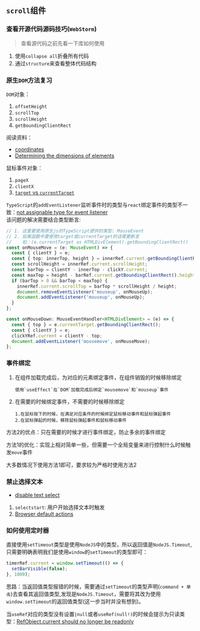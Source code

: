 ## `scroll`组件
### 查看开源代码源码技巧(`WebStorm`)
> 查看源代码之前先看一下库如何使用

1. 使用`collapse all`折叠所有代码
2. 通过`structure`来查看整体代码结构

### 原生`DOM`方法复习
`DOM`对象：
1. `offsetHeight`
2. `scrollTop`
3. `scrollHeight`
4. `getBoundingClientRect`

阅读资料：
* [coordinates](https://javascript.info/coordinates)
* [Determining the dimensions of elements](https://developer.mozilla.org/zh-CN/docs/Web/API/CSS_Object_Model/Determining_the_dimensions_of_elements)

鼠标事件对象：
1. `pageX`
2. `clientX`
3. [`target` vs `currentTarget`](https://stackblitz.com/edit/target-vs-current-target)

`TypeScript`的`addEventListener`监听事件时的类型与`react`绑定事件的类型不一致：[not assignable type for event listener](https://stackoverflow.com/questions/57515417/not-assignable-type-for-event-listener)  
该问题的解决需要结合类型断言:  
```typescript jsx
// 1. 这里要使用原生js的TypeScript提供的类型: MouseEvent
// 2. 如果函数中要使用target或currentTarget的话需要断言
//    如：(e.currentTarget as HTMLDivElement).getBoundingClientRect()
const onMouseMove = (e: MouseEvent) => {
  const { clientY } = e;
  const { top: innerTop, height } = innerRef.current.getBoundingClientRect();
  const scrollHeight = innerRef.current.scrollHeight;
  const barTop = clientY - innerTop - clickY.current;
  const maxTop = height - barRef.current.getBoundingClientRect().height;
  if (barTop > 0 && barTop < maxTop) {
    innerRef.current.scrollTop = barTop * scrollHeight / height;
    document.removeEventListener('mouseup', onMouseUp);
    document.addEventListener('mouseup', onMouseUp);
  }
};

const onMouseDown: MouseEventHandler<HTMLDivElement> = (e) => {
  const { top } = e.currentTarget.getBoundingClientRect();
  const { clientY } = e;
  clickYRef.current = clientY - top;
  document.addEventListener('mousemove', onMouseMove);
};
```

### 事件绑定
1. 在组件加载完成后，为对应的元素绑定事件，在组件销毁的时候移除绑定
    ```text
    使用`useEffect`在`DOM`加载完成后绑定`mousemove`和`mouseup`事件
    ```
2. 在需要的时候绑定事件，不需要的时候移除绑定
    ```text
    1.在鼠标按下的时候，在满足对应条件的时候绑定鼠标移动事件和鼠标弹起事件
    2.在鼠标弹起的时候，移除鼠标弹起事件和鼠标移动事件
    ``` 

方法2的优点：只在需要的时候才进行事件绑定，防止多余的事件绑定

方法1的优化：实现上相对简单一些，但需要一个全局变量来进行控制什么时候触发`move`事件

大多数情况下使用方法1即可，要求较为严格时使用方法2

### 禁止选择文本
* [disable text select](https://stackoverflow.com/questions/16805684/javascript-disable-text-select)

1. `selectstart`: 用户开始选择文本时触发
2. [Browser default actions](https://javascript.info/default-browser-action)

### 如何使用定时器

直接使用`setTimeout`类型是使用`NodeJS`中的类型，所以返回值是`NodeJS.Timeout`,只需要明确表明我们是使用`window`的`setTimeout`的类型即可：
```typescript
timerRef.current = window.setTimeout(() => {
  setBarVisible(false);
}, 1000);
```

思路：当返回值类型报错的时候，需要通过`setTimeout`的类型声明(`command + 单击`)去查看其返回值类型,发现是`NodeJS.Timeout`，需要将其改为使用`window.setTimeout`的返回值类型(这一步当时并没有想到)。

当`useRef`对应的类型没有设置`|null`或者`useRef(null!)`的时候会提示为只读类型：[RefObject.current should no longer be readonly](https://github.com/DefinitelyTyped/DefinitelyTyped/issues/31065#issuecomment-446425911)
